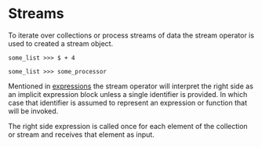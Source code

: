 # Streams
To iterate over collections or process streams of data the stream operator is used to created a stream object.
```
some_list >>> $ + 4

some_list >>> some_processor
```
Mentioned in [expressions](./expressions.md) the stream operator will interpret the right side as an implicit expression block unless a single identifier is provided. In which case that identifier is assumed to represent an expression or function that will be invoked.

The right side expression is called once for each element of the collection or stream and receives that element as input.